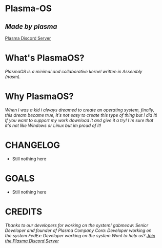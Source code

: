# Plasma-OS
## _Made by plasma_

[Plasma Discord Server](https://discord.gg/92RFjFyFHH)

# What's PlasmaOS?
_PlasmaOS is a minimal and collaborative kernel written in Assembly (nasm)._

# Why PlasmaOS?
_When I was a kid i always dreamed to create an operating system, finally, this dream became true, it's not easy to create this type of thing but I did it! If you want to support my work download it and give it a try! I'm sure that it's not like Windows or Linux but im proud of it!_

# CHANGELOG
- Still nothing here

# GOALS
- Still nothing here

# CREDITS
_Thanks to our developers for working on the system!
gabmeow: Senior Developer and founder of Plasma Company
Cora: Developer working on the system
FedEx: Developer working on the system
Want to help us? [Join the Plasma Discord Server](https://discord.gg/92RFjFyFHH)_
